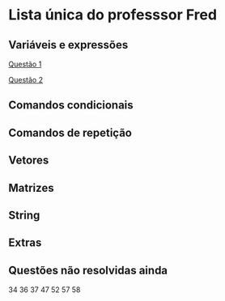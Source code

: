 #  Lista única do professsor Fred

## Variáveis e expressões

[Questão 1](https://github.com/rafaelgoncalv/listaunica-fred/blob/main/q1.c)

[Questão 2](https://github.com/rafaelgoncalv/listaunica-fred/blob/main/q2.c)


## Comandos condicionais

## Comandos de repetição

## Vetores

## Matrizes

## String

## Extras

## Questões não resolvidas ainda

34
36
37
47
52
57
58
